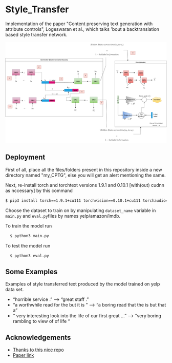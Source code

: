 # Style_Transfer

Implementation of the paper "Content preserving text generation with attribute controls", Logeswaran et al., which talks 'bout a backtranslation based style transfer network.


![Logo](https://github.com/C-Ritam98/Style_Transfer/blob/main/Plots/Model_framework.png)


## Deployment

First of all, place all the files/folders present in this repository inside a new directory named "my_CPTG", else you will get an alert mentioning the same.

Next, re-install torch and torchtext versions 1.9.1 and 0.10.1 [with(out) cudnn as nccessary] by this command
```bash
$ pip3 install torch==1.9.1+cu111 torchvision==0.10.1+cu111 torchaudio==0.9.1 torchtext==0.10.1 -f https://download.pytorch.org/whl/torch_stable.html
```
Choose the dataset to train on by manipulating `dataset_name` variable in `main.py` and `eval.py`files by names yelp/amazon/imdb.

To train the model run

```bash
  $ python3 main.py
```
To test the model run
```bash
  $ python3 eval.py
```


## Some Examples 
Examples of style transferred text produced by the model trained on yelp data set.
- “horrible service .” --> “great staff .”
- “a worthwhile read for the <unk> <unk> but it is ” --> “a boring read that the <unk> is but that a”
- “ very interesting look into the life of our first great ...” --> “very boring rambling to view of of life “


## Acknowledgements

 - [Thanks to this nice repo](https://github.com/hwijeen/CPTG)
 - [Paper link](https://arxiv.org/pdf/1811.01135v1.pdf)
 
